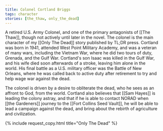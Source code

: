 ```yaml
---
title: Colonel Cortland Briggs
tags: character
stories: [the_thaw, only_the_dead]
---
```


A retired U.S. Army Colonel, and one of the primary antagonists of [[The Thaw]], though not actively until later in the novel. The colonel is the main character of my [[Only The Dead]] story published by TL;DR press. Cortland was born in 1941, attended West Point Military Academy, and was a veteran of many wars, including the Vietnam War, where he did two tours of duty, Grenada, and the Gulf War. Cortland's son Isaac was killed in the Gulf War, and his wife died soon afterwards of a stroke, leaving him alone in the world. His final battle as a U.S. military officer was the Battle of New Orleans, where he was called back to active duty after retirement to try and help wage war against the dead.

The colonel is driven by a desire to obliterate the dead, who he sees as an affront to God, from the world. Cortland also believes that [[Sam Hayes]] is leading the colony astray, and that if he is able to contact NORAD when [[the Gardeners]] journey to the [[Fort Collins Seed Vault]], he will be able to lead a campaign against the dead, and bring about the rebirth of agriculture and civilization.

{% include request_copy.html title="Only The Dead" %}
